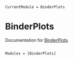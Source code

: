 ```@meta
CurrentModule = BinderPlots
```

# BinderPlots

Documentation for [BinderPlots](https://github.com/jverzani/BinderPlots.jl).

```@index
```

```@autodocs
Modules = [BinderPlots]
```
